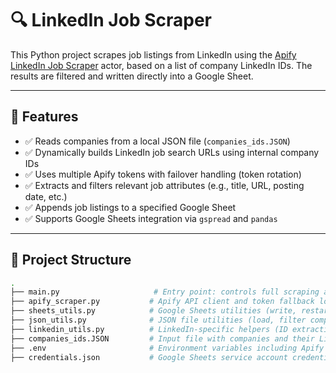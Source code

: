 # 🔍 LinkedIn Job Scraper

This Python project scrapes job listings from LinkedIn using the [Apify LinkedIn Job Scraper](https://apify.com/marketplace) actor, based on a list of company LinkedIn IDs. The results are filtered and written directly into a Google Sheet.

---

## 📌 Features

- ✅ Reads companies from a local JSON file (`companies_ids.JSON`)
- ✅ Dynamically builds LinkedIn job search URLs using internal company IDs
- ✅ Uses multiple Apify tokens with failover handling (token rotation)
- ✅ Extracts and filters relevant job attributes (e.g., title, URL, posting date, etc.)
- ✅ Appends job listings to a specified Google Sheet
- ✅ Supports Google Sheets integration via `gspread` and `pandas`

---

## 📁 Project Structure

```bash
.
├── main.py                     # Entry point: controls full scraping and writing flow
├── apify_scraper.py           # Apify API client and token fallback logic
├── sheets_utils.py            # Google Sheets utilities (write, restart, filter jobs)
├── json_utils.py              # JSON file utilities (load, filter companies)
├── linkedin_utils.py          # LinkedIn-specific helpers (ID extraction, URL building)
├── companies_ids.JSON         # Input file with companies and their LinkedIn IDs
├── .env                       # Environment variables including Apify tokens
├── credentials.json           # Google Sheets service account credentials
